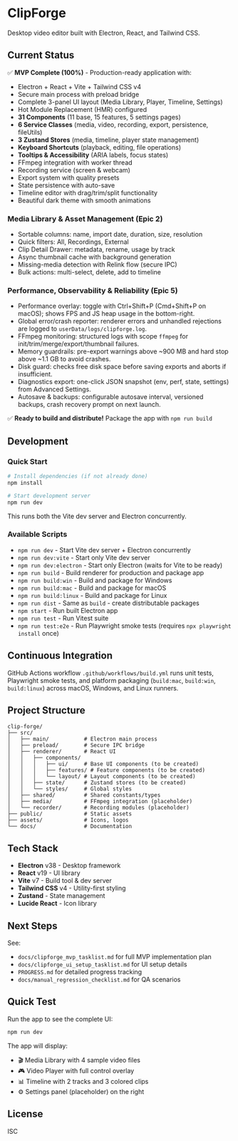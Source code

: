# ClipForge

Desktop video editor built with Electron, React, and Tailwind CSS.

## Current Status

✅ **MVP Complete (100%)** - Production-ready application with:
- Electron + React + Vite + Tailwind CSS v4
- Secure main process with preload bridge
- Complete 3-panel UI layout (Media Library, Player, Timeline, Settings)
- Hot Module Replacement (HMR) configured
- **31 Components** (11 base, 15 features, 5 settings pages)
- **6 Service Classes** (media, video, recording, export, persistence, fileUtils)
- **3 Zustand Stores** (media, timeline, player state management)
- **Keyboard Shortcuts** (playback, editing, file operations)
- **Tooltips & Accessibility** (ARIA labels, focus states)
- FFmpeg integration with worker thread
- Recording service (screen & webcam)
- Export system with quality presets
- State persistence with auto-save
- Timeline editor with drag/trim/split functionality
- Beautiful dark theme with smooth animations

### Media Library & Asset Management (Epic 2)
- Sortable columns: name, import date, duration, size, resolution
- Quick filters: All, Recordings, External
- Clip Detail Drawer: metadata, rename, usage by track
- Async thumbnail cache with background generation
- Missing-media detection with Relink flow (secure IPC)
- Bulk actions: multi-select, delete, add to timeline

### Performance, Observability & Reliability (Epic 5)
- Performance overlay: toggle with Ctrl+Shift+P (Cmd+Shift+P on macOS); shows FPS and JS heap usage in the bottom-right.
- Global error/crash reporter: renderer errors and unhandled rejections are logged to `userData/logs/clipforge.log`.
- FFmpeg monitoring: structured logs with scope `ffmpeg` for init/trim/merge/export/thumbnail failures.
- Memory guardrails: pre-export warnings above ~900 MB and hard stop above ~1.1 GB to avoid crashes.
 - Disk guard: checks free disk space before saving exports and aborts if insufficient.
 - Diagnostics export: one-click JSON snapshot (env, perf, state, settings) from Advanced Settings.
 - Autosave & backups: configurable autosave interval, versioned backups, crash recovery prompt on next launch.

✅ **Ready to build and distribute!** Package the app with `npm run build`

## Development

### Quick Start

```bash
# Install dependencies (if not already done)
npm install

# Start development server
npm run dev
```

This runs both the Vite dev server and Electron concurrently.

### Available Scripts

- `npm run dev` - Start Vite dev server + Electron concurrently
- `npm run dev:vite` - Start only Vite dev server
- `npm run dev:electron` - Start only Electron (waits for Vite to be ready)
- `npm run build` - Build renderer for production and package app
- `npm run build:win` - Build and package for Windows
- `npm run build:mac` - Build and package for macOS
- `npm run build:linux` - Build and package for Linux
- `npm run dist` - Same as `build` - create distributable packages
- `npm start` - Run built Electron app
- `npm run test` - Run Vitest suite
- `npm run test:e2e` - Run Playwright smoke tests (requires `npx playwright install` once)

## Continuous Integration

GitHub Actions workflow `.github/workflows/build.yml` runs unit tests, Playwright smoke tests, and platform packaging (`build:mac`, `build:win`, `build:linux`) across macOS, Windows, and Linux runners.

## Project Structure

```
clip-forge/
├── src/
│   ├── main/           # Electron main process
│   ├── preload/        # Secure IPC bridge
│   ├── renderer/       # React UI
│   │   ├── components/
│   │   │   ├── ui/     # Base UI components (to be created)
│   │   │   ├── features/ # Feature components (to be created)
│   │   │   └── layout/ # Layout components (to be created)
│   │   ├── state/      # Zustand stores (to be created)
│   │   └── styles/     # Global styles
│   ├── shared/         # Shared constants/types
│   ├── media/          # FFmpeg integration (placeholder)
│   └── recorder/       # Recording modules (placeholder)
├── public/             # Static assets
├── assets/             # Icons, logos
└── docs/               # Documentation
```

## Tech Stack

- **Electron** v38 - Desktop framework
- **React** v19 - UI library
- **Vite** v7 - Build tool & dev server
- **Tailwind CSS** v4 - Utility-first styling
- **Zustand** - State management
- **Lucide React** - Icon library

## Next Steps

See:
- `docs/clipforge_mvp_tasklist.md` for full MVP implementation plan
- `docs/clipforge_ui_setup_tasklist.md` for UI setup details
- `PROGRESS.md` for detailed progress tracking
- `docs/manual_regression_checklist.md` for QA scenarios

## Quick Test

Run the app to see the complete UI:
```bash
npm run dev
```

The app will display:
- 🎬 Media Library with 4 sample video files
- 🎮 Video Player with full control overlay
- 📊 Timeline with 2 tracks and 3 colored clips
- ⚙️ Settings panel (placeholder) on the right

## License

ISC
